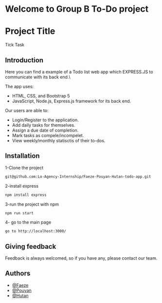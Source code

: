 
# Welcome to Group B To-Do project

# Project Title
 Tick Task

## Introduction
Here you can find a example of a Todo list web app which EXPRESS.JS to communicate with its back end.\

The app uses:
- HTML, CSS, and Bootstrap 5
- JavaScript, Node.js, Express.js framework for its back end.
 
Our users are able to:
- Login/Register to the application.
- Add daily tasks for themselves.
- Assign a due date of completion.
- Mark tasks as compele/incompelet.
- View weekly/monthly statisctis of their to-dos.


## Installation 
1-Clone the project

```bash
git@github.com:Lo-Agency-Internship/Faeze-Pouyan-Hutan-todo-app.git
```

2-install express

```bash
npm install express
```

3-run the project with npm

```bash
npm run start
```

4- go to the main page

```bash
go to http://localhost:3000/
```

## Giving feedback
Feedback is always welcomed, so if you have any, please contact our team.

## Authors

- [@Faeze](faeze@loagency.de)
- [@Pouyan](pouyan@loagency.de)
- [@Hutan](houtan@loagency.de)

